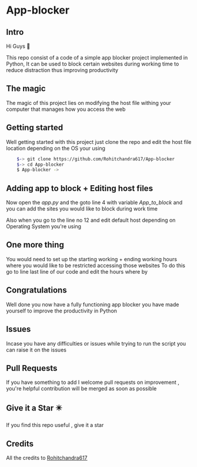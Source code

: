 # App-blocker


Intro 
------------

Hi Guys 👋 

This repo consist of a code of a simple app blocker project implemented in Python, It can be used to block certain websites during working time to reduce distraction thus improving productivity


The magic 
--------------

The magic of this project lies on modifying the host file withing your 
computer that manages how you access the web 

Getting started 
---------------------

Well getting started with this project just clone the repo 
and edit the host file location depending on the OS your using 

```bash
    $-> git clone https://github.com/Rohitchandra617/App-blocker
    $-> cd App-blocker
    $ App-blocker ->
```

Adding app to block + Editing host files 
------------------------------------------------

Now open the *app.py* and the goto line 4 with variable *App_to_block*
and you can add the sites you would like to block during work time



Also when you go to the line no 12 and edit default host depending on 
Operating System you're using 



One more thing 
-------------------

You would need to set up the starting working + ending working hours where you would like to be restricted accessing those websites
To do this go to line last line of our code and edit the hours where by



Congratulations 
--------------------

Well done you now have a fully functioning app blocker you have made yourself to improve the productivity in Python 

Issues 
-----------

Incase you have any difficulties or issues while trying to run the script
you can raise it on the issues 

Pull Requests
----------------

If you have something to add I welcome pull requests on improvement , you're helpful contribution will be merged as soon as possible 


Give it a Star ✴️
--------------------
If you find this repo useful , give it a star

Credits
-----------
All the credits to [Rohitchandra617](github.com/Rohitchandra617)
